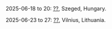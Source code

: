 2025-06-18 to 20: [??](https://indico.eli-laser.eu/event/194/ "This meeting focuses on high-intensity laser research, covering laser-plasma interactions, attosecond science, and particle acceleration. Topics include extreme ultraviolet generation, laser-driven fusion, and applications in physics and biology, emphasizing user-driven experiments with ELI facilities."), Szeged, Hungary.

2025-06-23 to 27: [??](https://cewqo29.ff.vu.lt "CEWQO 2025 focuses on quantum optics, covering photonics, quantum entanglement, and optical coherence. Topics include quantum communication, single-photon sources, and applications in quantum information, emphasizing experimental and theoretical advancements in optical quantum systems."), Vilnius, Lithuania.

